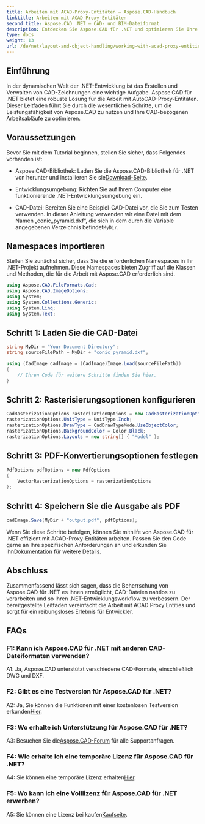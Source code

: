 ```yaml
---
title: Arbeiten mit ACAD-Proxy-Entitäten – Aspose.CAD-Handbuch
linktitle: Arbeiten mit ACAD-Proxy-Entitäten
second_title: Aspose.CAD .NET – CAD- und BIM-Dateiformat
description: Entdecken Sie Aspose.CAD für .NET und optimieren Sie Ihre CAD-Workflows. Konvertieren, bearbeiten und verwalten Sie ACAD-Proxy-Entitäten mühelos.
type: docs
weight: 13
url: /de/net/layout-and-object-handling/working-with-acad-proxy-entities/
---
```

## Einführung

In der dynamischen Welt der .NET-Entwicklung ist das Erstellen und Verwalten von CAD-Zeichnungen eine wichtige Aufgabe. Aspose.CAD für .NET bietet eine robuste Lösung für die Arbeit mit AutoCAD-Proxy-Entitäten. Dieser Leitfaden führt Sie durch die wesentlichen Schritte, um die Leistungsfähigkeit von Aspose.CAD zu nutzen und Ihre CAD-bezogenen Arbeitsabläufe zu optimieren.

## Voraussetzungen

Bevor Sie mit dem Tutorial beginnen, stellen Sie sicher, dass Folgendes vorhanden ist:

-  Aspose.CAD-Bibliothek: Laden Sie die Aspose.CAD-Bibliothek für .NET von herunter und installieren Sie sie[Download-Seite](https://releases.aspose.com/cad/net/).

- Entwicklungsumgebung: Richten Sie auf Ihrem Computer eine funktionierende .NET-Entwicklungsumgebung ein.

-  CAD-Datei: Bereiten Sie eine Beispiel-CAD-Datei vor, die Sie zum Testen verwenden. In dieser Anleitung verwenden wir eine Datei mit dem Namen „conic_pyramid.dxf“, die sich in dem durch die Variable angegebenen Verzeichnis befindet`MyDir`.

## Namespaces importieren

Stellen Sie zunächst sicher, dass Sie die erforderlichen Namespaces in Ihr .NET-Projekt aufnehmen. Diese Namespaces bieten Zugriff auf die Klassen und Methoden, die für die Arbeit mit Aspose.CAD erforderlich sind.

```csharp
using Aspose.CAD.FileFormats.Cad;
using Aspose.CAD.ImageOptions;
using System;
using System.Collections.Generic;
using System.Linq;
using System.Text;
```

## Schritt 1: Laden Sie die CAD-Datei

```csharp
string MyDir = "Your Document Directory";
string sourceFilePath = MyDir + "conic_pyramid.dxf";

using (CadImage cadImage = (CadImage)Image.Load(sourceFilePath))
{
    // Ihren Code für weitere Schritte finden Sie hier.
}
```

## Schritt 2: Rasterisierungsoptionen konfigurieren

```csharp
CadRasterizationOptions rasterizationOptions = new CadRasterizationOptions();
rasterizationOptions.UnitType = UnitType.Inch;
rasterizationOptions.DrawType = CadDrawTypeMode.UseObjectColor;
rasterizationOptions.BackgroundColor = Color.Black;
rasterizationOptions.Layouts = new string[] { "Model" };
```

## Schritt 3: PDF-Konvertierungsoptionen festlegen

```csharp
PdfOptions pdfOptions = new PdfOptions
{
    VectorRasterizationOptions = rasterizationOptions
};
```

## Schritt 4: Speichern Sie die Ausgabe als PDF

```csharp
cadImage.Save(MyDir + "output.pdf", pdfOptions);
```

Wenn Sie diese Schritte befolgen, können Sie mithilfe von Aspose.CAD für .NET effizient mit ACAD-Proxy-Entitäten arbeiten. Passen Sie den Code gerne an Ihre spezifischen Anforderungen an und erkunden Sie ihn[Dokumentation](https://reference.aspose.com/cad/net/) für weitere Details.

## Abschluss

Zusammenfassend lässt sich sagen, dass die Beherrschung von Aspose.CAD für .NET es Ihnen ermöglicht, CAD-Dateien nahtlos zu verarbeiten und so Ihren .NET-Entwicklungsworkflow zu verbessern. Der bereitgestellte Leitfaden vereinfacht die Arbeit mit ACAD Proxy Entities und sorgt für ein reibungsloses Erlebnis für Entwickler.

## FAQs

### F1: Kann ich Aspose.CAD für .NET mit anderen CAD-Dateiformaten verwenden?

A1: Ja, Aspose.CAD unterstützt verschiedene CAD-Formate, einschließlich DWG und DXF.

### F2: Gibt es eine Testversion für Aspose.CAD für .NET?

 A2: Ja, Sie können die Funktionen mit einer kostenlosen Testversion erkunden[Hier](https://releases.aspose.com/).

### F3: Wo erhalte ich Unterstützung für Aspose.CAD für .NET?

 A3: Besuchen Sie die[Aspose.CAD-Forum](https://forum.aspose.com/c/cad/19) für alle Supportanfragen.

### F4: Wie erhalte ich eine temporäre Lizenz für Aspose.CAD für .NET?

 A4: Sie können eine temporäre Lizenz erhalten[Hier](https://purchase.aspose.com/temporary-license/).

### F5: Wo kann ich eine Volllizenz für Aspose.CAD für .NET erwerben?

 A5: Sie können eine Lizenz bei kaufen[Kaufseite](https://purchase.aspose.com/buy).